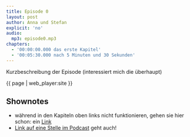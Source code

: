 ```yaml
---
title: Episode 0
layout: post
author: Anna und Stefan
explicit: 'no'
audio:
  mp3: episode0.mp3
chapters:
  - '00:00:00.000 das erste Kapitel'
  - '00:05:30.000 nach 5 Minuten und 30 Sekunden'
---
```


Kurzbeschreibung der Episode (interessiert mich die überhaupt)

{{ page | web_player:site }}

## Shownotes

* während in den Kapiteln oben links nicht funktionieren, gehen sie hier schon: ein [Link](http://www.orf.at)
* [Link auf eine Stelle im Podcast](/#t=05:00) geht auch!

